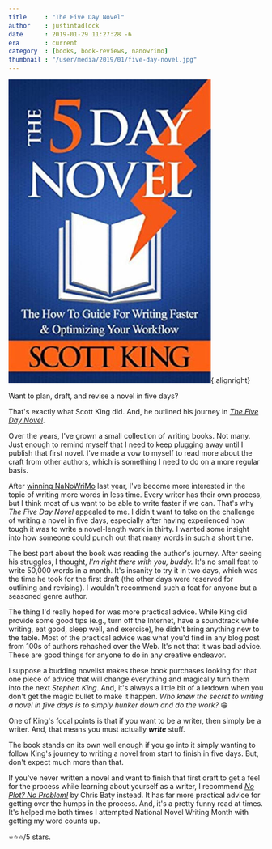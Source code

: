 ```yaml
---
title     : "The Five Day Novel"
author    : justintadlock
date      : 2019-01-29 11:27:28 -6
era       : current
category  : [books, book-reviews, nanowrimo]
thumbnail : "/user/media/2019/01/five-day-novel.jpg"
---
```


![Cover of 'The Five Day Novel' book.](/user/media/2019/01/five-day-novel.jpg){.alignright}

Want to plan, draft, and revise a novel in five days?

That's exactly what Scott King did.  And, he outlined his journey in _[The Five Day Novel](https://www.amazon.com/Five-Day-Novel-Optimizing-Workflow-ebook/dp/B01MDN3015/?tag=justtadl-20)_.

Over the years, I've grown a small collection of writing books.  Not many.  Just enough to remind myself that I need to keep plugging away until I publish that first novel.  I've made a vow to myself to read more about the craft from other authors, which is something I need to do on a more regular basis.

After [winning NaNoWriMo](/archives/2018/12/01/nanowrimo-2018-and-beyond) last year, I've become more interested in the topic of writing more words in less time.  Every writer has their own process, but I think most of us want to be able to write faster if we can.  That's why _The Five Day Novel_ appealed to me.  I didn't want to take on the challenge of writing a novel in five days, especially after having experienced how tough it was to write a novel-length work in thirty.  I wanted some insight into how someone could punch out that many words in such a short time.

The best part about the book was reading the author's journey.  After seeing his struggles, I thought, _I'm right there with you, buddy._  It's no small feat to write 50,000 words in a month.  It's insanity to try it in two days, which was the time he took for the first draft (the other days were reserved for outlining and revising).  I wouldn't recommend such a feat for anyone but a seasoned genre author.

The thing I'd really hoped for was more practical advice.  While King did provide some good tips (e.g., turn off the Internet, have a soundtrack while writing, eat good, sleep well, and exercise), he didn't bring anything new to the table.  Most of the practical advice was what you'd find in any blog post from 100s of authors rehashed over the Web.  It's not that it was bad advice.  These are good things for anyone to do in any creative endeavor.

I suppose a budding novelist makes these book purchases looking for that one piece of advice that will change everything and magically turn them into the next _Stephen King_.  And, it's always a little bit of a letdown when you don't get the magic bullet to make it happen.  _Who knew the secret to writing a novel in five days is to simply hunker down and do the work?_ 😁

One of King's focal points is that if you want to be a writer, then simply be a writer.  And, that means you must actually _**write**_ stuff.

The book stands on its own well enough if you go into it simply wanting to follow King's journey to writing a novel from start to finish in five days.  But, don't expect much more than that.

If you've never written a novel and want to finish that first draft to get a feel for the process while learning about yourself as a writer, I recommend _[No Plot? No Problem!](https://www.amazon.com/Plot-Problem-Revised-Expanded-High-velocity-ebook/dp/B00JVZ42HM/?tag=justtadl-20)_ by Chris Baty instead.  It has far more practical advice for getting over the humps in the process.  And, it's a pretty funny read at times.  It's helped me both times I attempted National Novel Writing Month with getting my word counts up.

⭐⭐⭐/5 stars.
